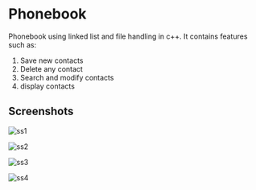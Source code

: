 # Phonebook
Phonebook using linked list and file handling in c++. It contains features such as:
1. Save new contacts
2. Delete any contact
3. Search and modify contacts
4. display contacts

## Screenshots

![ss1](https://user-images.githubusercontent.com/68293763/131761429-2d3b52f2-c519-482b-b97e-9c9510b57a16.jpg)

![ss2](https://user-images.githubusercontent.com/68293763/131761442-c28395fe-f6ff-41ea-87cc-fbb4ba065f93.jpg)

![ss3](https://user-images.githubusercontent.com/68293763/131761459-d630432a-e412-40c9-957e-1f441693942f.jpg)

![ss4](https://user-images.githubusercontent.com/68293763/131761475-62547f19-f986-4a67-8c8f-77c7fcc1ee06.jpg)
